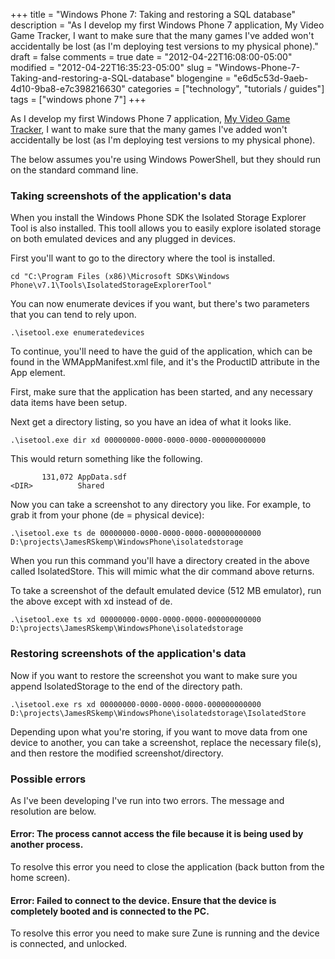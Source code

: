 +++
title = "Windows Phone 7: Taking and restoring a SQL database"
description = "As I develop my first Windows Phone 7 application, My Video Game Tracker, I want to make sure that the many games I've added won't accidentally be lost (as I'm deploying test versions to my physical phone)."
draft = false
comments = true
date = "2012-04-22T16:08:00-05:00"
modified = "2012-04-22T16:35:23-05:00"
slug = "Windows-Phone-7-Taking-and-restoring-a-SQL-database"
blogengine = "e6d5c53d-9aeb-4d10-9ba8-e7c398216630"
categories = ["technology", "tutorials / guides"]
tags = ["windows phone 7"]
+++

<p>As I develop my first Windows Phone 7 application, <a rel="external" href="http://jamesrskemp.com/Projects/MyVideoGameTracker">My Video Game Tracker</a>, I want to make sure that the many games I've added won't accidentally be lost (as I'm deploying test versions to my physical phone).</p>
<div class="note">
<p>The below assumes you're using Windows PowerShell, but they should run on the standard command line.</p>
</div>
<h3>Taking screenshots of the application's data</h3>
<p>When you install the Windows Phone SDK the Isolated Storage Explorer Tool is also installed. This tooll allows you to easily explore isolated storage on both emulated devices and any plugged in devices.</p>
<p>First you'll want to go to the directory where the tool is installed.</p>
<pre class="code"><code class="powershell">cd "C:\Program Files (x86)\Microsoft SDKs\Windows Phone\v7.1\Tools\IsolatedStorageExplorerTool"</code></pre>
<p>You can now enumerate devices if you want, but there's two parameters that you can tend to rely upon.</p>
<pre class="code"><code class="powershell">.\isetool.exe enumeratedevices</code></pre>
<p>To continue, you'll need to have the guid of the application, which can be found in the WMAppManifest.xml file, and it's the ProductID attribute in the App element.</p>
<p>First, make sure that the application has been started, and any necessary data items have been setup.</p>
<p>Next get a directory listing, so you have an idea of what it looks like.</p>
<pre class="code"><code class="powershell">.\isetool.exe dir xd 00000000-0000-0000-0000-000000000000</code></pre>
<p>This would return something like the following.</p>
<pre class="code"><code class="powershell">       131,072 AppData.sdf
</code><code class="powershell">&lt;DIR&gt;          Shared</code></pre>
<p>Now you can take a screenshot to any directory you like. For example, to grab it from your phone (de = physical device):</p>
<pre class="code"><code class="powershell">.\isetool.exe ts de 00000000-0000-0000-0000-000000000000 D:\projects\JamesRSkemp\WindowsPhone\isolatedstorage</code></pre>
<p>When you run this command you'll have a directory created in the above called IsolatedStore. This will mimic what the dir command above returns.</p>
<p>To take a screenshot of the default emulated device (512 MB emulator), run the above except with xd instead of de.</p>
<pre class="code"><code class="powershell">.\isetool.exe ts xd 00000000-0000-0000-0000-000000000000 D:\projects\JamesRSkemp\WindowsPhone\isolatedstorage</code></pre>
<h3>Restoring screenshots of the application's data</h3>
<p>Now if you want to restore the screenshot you want to make sure you append IsolatedStorage to the end of the directory path.</p>
<pre class="code"><code class="powershell">.\isetool.exe rs xd 00000000-0000-0000-0000-000000000000 D:\projects\JamesRSkemp\WindowsPhone\isolatedstorage\IsolatedStore</code></pre>
<p>Depending upon what you're storing, if you want to move data from one device to another, you can take a screenshot, replace the necessary file(s), and then restore the modified screenshot/directory.</p>
<h3>Possible errors</h3>
<p>As I've been developing I've run into two errors. The message and resolution are below.</p>
<h4>Error: The process cannot access the file because it is being used by another process.</h4>
<p>To resolve this error you need to close the application (back button from the home screen).</p>
<h4>Error: Failed to connect to the device. Ensure that the device is completely booted and is connected to the PC.</h4>
<p>To resolve this error you need to make sure Zune is running and the device is connected, and unlocked.</p>
